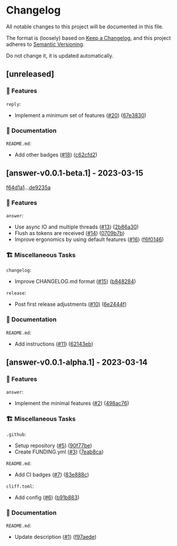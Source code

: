 # Changelog

All notable changes to this project will be documented in this file.

The format is (loosely) based on [Keep a Changelog](https://keepachangelog.com/en/1.0.0/),
and this project adheres to [Semantic Versioning](https://semver.org/spec/v2.0.0.html).

Do not change it, it is updated automatically.

## [unreleased]

### 🌟 Features

`reply`:

- Implement a minimum set of features ([#20](https://github.com/schneiderfelipe/answer/pull/20)) ([67e3830](https://github.com/schneiderfelipe/answer/commit/67e3830bfbe0e4d29f23c0dc817a75e6df0f68ff))


### 📝 Documentation

`README.md`:

- Add other badges ([#18](https://github.com/schneiderfelipe/answer/pull/18)) ([c62cfd2](https://github.com/schneiderfelipe/answer/commit/c62cfd2048c082b7ef5246de9eeb88c2f0458dd8))


## [answer-v0.0.1-beta.1] - 2023-03-15

[f64d1a1](https://github.com/schneiderfelipe/answer/commit/f64d1a10038d64d9c96d30688164c285d5c773db)...[de9235a](https://github.com/schneiderfelipe/answer/commit/de9235a59e5e14a0e7d90e353acf31a27a87571a)

### 🌟 Features

`answer`:

- Use async IO and multiple threads ([#13](https://github.com/schneiderfelipe/answer/pull/13)) ([2b86a30](https://github.com/schneiderfelipe/answer/commit/2b86a3037a14e1dc5c28ec2b7a41dc4b8548bd34))
- Flush as tokens are received ([#14](https://github.com/schneiderfelipe/answer/pull/14)) ([0709b7b](https://github.com/schneiderfelipe/answer/commit/0709b7b3b49484ee303aa8624d63bccbaf396c80))
- Improve ergonomics by using default features ([#16](https://github.com/schneiderfelipe/answer/pull/16)) ([f6f0146](https://github.com/schneiderfelipe/answer/commit/f6f01461ca005ddae16d0a250f67310cbb8e69ec))


### 🏗️ Miscellaneous Tasks

`changelog`:

- Improve CHANGELOG.md format ([#15](https://github.com/schneiderfelipe/answer/pull/15)) ([b848284](https://github.com/schneiderfelipe/answer/commit/b84828497bf84305001c03db9410b91ea0000b35))

`release`:

- Post first release adjustments ([#10](https://github.com/schneiderfelipe/answer/pull/10)) ([6e2444f](https://github.com/schneiderfelipe/answer/commit/6e2444f159fca322c51d37634c576c66d0e1541e))


### 📝 Documentation

`README.md`:

- Add instructions ([#11](https://github.com/schneiderfelipe/answer/pull/11)) ([62143eb](https://github.com/schneiderfelipe/answer/commit/62143ebe1d5808a9dd6c7034b622b3dfdafeba3f))


## [answer-v0.0.1-alpha.1] - 2023-03-14

### 🌟 Features

`answer`:

- Implement the minimal features ([#2](https://github.com/schneiderfelipe/answer/pull/2)) ([498ac76](https://github.com/schneiderfelipe/answer/commit/498ac76b41d6de3f73275f6926dc23a61d7088dc))


### 🏗️ Miscellaneous Tasks

`.github`:

- Setup repository ([#5](https://github.com/schneiderfelipe/answer/pull/5)) ([90f77be](https://github.com/schneiderfelipe/answer/commit/90f77be7db21e2acae86e470f92fddbaae5987fb))
- Create FUNDING.yml ([#3](https://github.com/schneiderfelipe/answer/pull/3)) ([7eab8ca](https://github.com/schneiderfelipe/answer/commit/7eab8ca4c5838126f9487c137abf86bbfbacbb72))

`README.md`:

- Add CI badges ([#7](https://github.com/schneiderfelipe/answer/pull/7)) ([83e888c](https://github.com/schneiderfelipe/answer/commit/83e888c994e3e3e50bac48fb7eac86e2ddb3d93d))

`cliff.toml`:

- Add config ([#6](https://github.com/schneiderfelipe/answer/pull/6)) ([b91b883](https://github.com/schneiderfelipe/answer/commit/b91b8838e287945f21f2a15a045c3333cf0dcb54))


### 📝 Documentation

`README.md`:

- Update description ([#1](https://github.com/schneiderfelipe/answer/pull/1)) ([f97aede](https://github.com/schneiderfelipe/answer/commit/f97aede8268fb0b4839a8d0e6b8679a70915d95b))


<!-- generated by git-cliff -->
